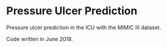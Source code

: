 # Pressure Ulcer Prediction
Pressure ulcer prediction in the ICU with the MIMIC III dataset.

Code written in June 2018.
